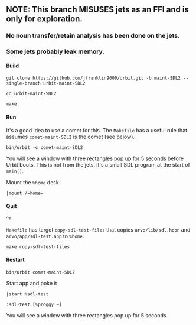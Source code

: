 ## NOTE: This branch MISUSES jets as an FFI and is only for exploration.

### No noun transfer/retain analysis has been done on the jets.
### Some jets probably leak memory.

#### Build

````
git clone https://github.com/jfranklin9000/urbit.git -b maint-SDL2 --single-branch urbit-maint-SDL2

cd urbit-maint-SDL2

make
````

#### Run

It's a good idea to use a comet for this.  The `Makefile` has a
useful rule that assumes `comet-maint-SDL2` is the comet
(see below).

````
bin/urbit -c comet-maint-SDL2
````

You will see a window with three rectangles pop up for 5 seconds
before Urbit boots.  This is not from the jets, it's a small SDL
program at the start of `main()`.

Mount the `%home` desk

````
|mount /=home=
````

#### Quit

````
^d
````

`Makefile` has target `copy-sdl-test-files` that copies
`arvo/lib/sdl.hoon` and `arvo/app/sdl-test.app` to `%home`.

````
make copy-sdl-test-files
````

#### Restart

````
bin/urbit comet-maint-SDL2
````

Start app and poke it

````
|start %sdl-test

:sdl-test [%proggy ~]
````

You will see a window with three rectangles pop up for 5 seconds.
